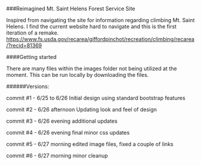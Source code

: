 ###Reimagined Mt. Saint Helens Forest Service Site

Inspired from navigating the site for information regarding climbing Mt. Saint Helens.
I find the current website hard to navigate and this is the first iteration of a remake.
https://www.fs.usda.gov/recarea/giffordpinchot/recreation/climbing/recarea/?recid=81369

####Getting started

There are many files within the images folder not being utilized at the moment. 
This can be run locally by downloading the files. 


######Versions:

commit #1 - 6/25 to 6/26
Initial design using standard bootstrap features

commit #2 - 6/26 afternoon
Updating look and feel of design

commit #3 - 6/26 evening
additional updates

commit #4 - 6/26 evening
final minor css updates

commit #5 - 6/27 morning
edited image files, fixed a couple of links

commit #6 - 6/27 morning
minor cleanup
